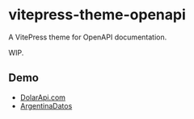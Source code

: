 # vitepress-theme-openapi

A VitePress theme for OpenAPI documentation. 

WIP.

## Demo

- [DolarApi.com](https://dolarapi.com/)
- [ArgentinaDatos](https://argentinadatos.com/)
